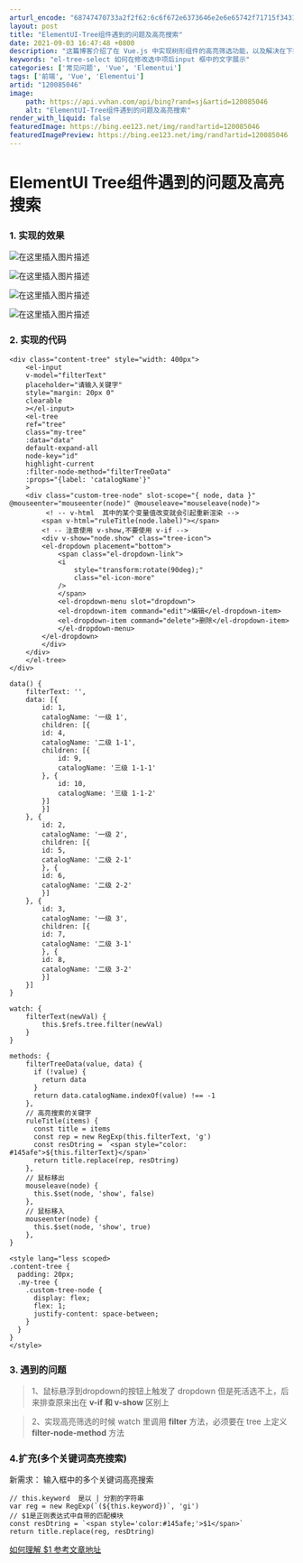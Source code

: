 ```yaml
---
arturl_encode: "68747470733a2f2f62:6c6f672e6373646e2e6e65742f71715f34313533303831362f:61727469636c652f64657461696c732f313230303835303436"
layout: post
title: "ElementUI-Tree组件遇到的问题及高亮搜索"
date: 2021-09-03 16:47:48 +0800
description: "这篇博客介绍了在 Vue.js 中实现树形组件的高亮筛选功能，以及解决在下拉菜单中由于v-if和v-"
keywords: "el-tree-select 如何在修改选中项后input 框中的文字展示"
categories: ['常见问题', 'Vue', 'Elementui']
tags: ['前端', 'Vue', 'Elementui']
artid: "120085046"
image:
    path: https://api.vvhan.com/api/bing?rand=sj&artid=120085046
    alt: "ElementUI-Tree组件遇到的问题及高亮搜索"
render_with_liquid: false
featuredImage: https://bing.ee123.net/img/rand?artid=120085046
featuredImagePreview: https://bing.ee123.net/img/rand?artid=120085046
---
```


# ElementUI Tree组件遇到的问题及高亮搜索

### 1. 实现的效果

![在这里插入图片描述](https://i-blog.csdnimg.cn/blog_migrate/b70bbafffd1015c265528918c8382d3a.png#pic_center)
  
![在这里插入图片描述](https://i-blog.csdnimg.cn/blog_migrate/cae8d05af31506768f3cd9fdc514039e.png#pic_center)
  
![在这里插入图片描述](https://i-blog.csdnimg.cn/blog_migrate/d84cb6d135823beb9d14e618990ebae6.png#pic_center)
  
![在这里插入图片描述](https://i-blog.csdnimg.cn/blog_migrate/a425718e6e54b51de78cba19dc6ebcc6.png#pic_center)

### 2. 实现的代码

```
<div class="content-tree" style="width: 400px">
    <el-input
    v-model="filterText"
    placeholder="请输入关键字"
    style="margin: 20px 0"
    clearable
    ></el-input>
    <el-tree
    ref="tree"
    class="my-tree"
    :data="data"
    default-expand-all
    node-key="id"
    highlight-current
    :filter-node-method="filterTreeData"
    :props="{label: 'catalogName'}"
    >
    <div class="custom-tree-node" slot-scope="{ node, data }" @mouseenter="mouseenter(node)" @mouseleave="mouseleave(node)">
    	 <! -- v-html  其中的某个变量值改变就会引起重新渲染 -->
        <span v-html="ruleTitle(node.label)"></span>
        <! -- 注意使用 v-show,不要使用 v-if -->
        <div v-show="node.show" class="tree-icon">
        <el-dropdown placement="bottom">
            <span class="el-dropdown-link">
            <i
                style="transform:rotate(90deg);"
                class="el-icon-more"
            />
            </span>
            <el-dropdown-menu slot="dropdown">
            <el-dropdown-item command="edit">编辑</el-dropdown-item>
            <el-dropdown-item command="delete">删除</el-dropdown-item>
            </el-dropdown-menu>
        </el-dropdown>
        </div>
    </div>
    </el-tree>
</div>

```

```
data() {
    filterText: '',
    data: [{
        id: 1,
        catalogName: '一级 1',
        children: [{
        id: 4,
        catalogName: '二级 1-1',
        children: [{
            id: 9,
            catalogName: '三级 1-1-1'
        }, {
            id: 10,
            catalogName: '三级 1-1-2'
        }]
        }]
    }, {
        id: 2,
        catalogName: '一级 2',
        children: [{
        id: 5,
        catalogName: '二级 2-1'
        }, {
        id: 6,
        catalogName: '二级 2-2'
        }]
    }, {
        id: 3,
        catalogName: '一级 3',
        children: [{
        id: 7,
        catalogName: '二级 3-1'
        }, {
        id: 8,
        catalogName: '二级 3-2'
        }]
    }]
}

```

```
watch: {
    filterText(newVal) {
        this.$refs.tree.filter(newVal)
    }
}

```

```
methods: {
    filterTreeData(value, data) {
      if (!value) {
        return data
      }
      return data.catalogName.indexOf(value) !== -1
    },
    // 高亮搜索的关键字
    ruleTitle(items) {
      const title = items
      const rep = new RegExp(this.filterText, 'g')
      const resDtring = `<span style="color: #145afe">${this.filterText}</span>`
      return title.replace(rep, resDtring)
    },
    // 鼠标移出
    mouseleave(node) {
      this.$set(node, 'show', false)
    },
    // 鼠标移入
    mouseenter(node) {
      this.$set(node, 'show', true)
    },
}

```

```
<style lang="less scoped>
.content-tree {
  padding: 20px;
  .my-tree {
    .custom-tree-node {
      display: flex;
      flex: 1;
      justify-content: space-between;
    }
  }
}
</style>

```

### 3. 遇到的问题

> 1、鼠标悬浮到dropdown的按钮上触发了 dropdown 但是死活选不上，后来排查原来出在
> **v-if 和 v-show**
> 区别上

> 2、实现高亮筛选的时候 watch 里调用
> **filter**
> 方法，必须要在 tree 上定义
> **filter-node-method**
> 方法

### 4.扩充(多个关键词高亮搜索)

新需求： 输入框中的多个关键词高亮搜索

```
// this.keyword  是以 | 分割的字符串
var reg = new RegExp(`(${this.keyword})`, 'gi')
// $1是正则表达式中自带的匹配模块
const resDtring = `<span style='color:#145afe;'>$1</span>`
return title.replace(reg, resDtring)

```

[如何理解 $1 参考文章地址](https://www.h5w3.com/143858.html)